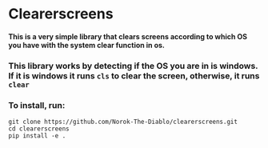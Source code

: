 # Clearerscreens
#### This is a very simple library that clears screens according to which OS you have with the system clear function in os.
### This library works by detecting if the OS you are in is windows. If it is windows it runs ```cls``` to clear the screen, otherwise, it runs ```clear```
### To install, run: 
```
git clone https://github.com/Norok-The-Diablo/clearerscreens.git
cd clearerscreens
pip install -e .
```
